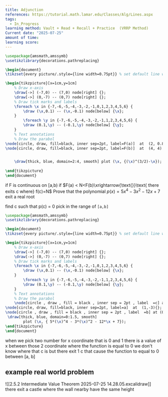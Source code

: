 ```yaml
---
title: Adjunction
references: https://tutorial.math.lamar.edu/Classes/Alg/Lines.aspx
tags:
  - In_Progress
learning method: Vault + Read + Recall + Practice  (VRRP Method)
Current date: "2025-07-25"
amount of time: 
learning score:
---
```



```tikz
\usepackage{amsmath,amssymb}
\usetikzlibrary{decorations.pathreplacing}

\begin{document}
\tikzset{every picture/.style={line width=0.75pt}} % set default line width

\begin{tikzpicture}[x=1cm,y=1cm]
    % Draw x-axis
    \draw[->] (-7,0) -- (7,0) node[right] {};
    \draw[->] (0,-7) -- (0,7) node[right] {};
    % Draw tick marks and labels
    \foreach \x in {-7,-6,-5,-4,-3,-2,-1,0,1,2,3,4,5,6} {
        \draw (\x,0.1) -- (\x,-0.1) node[below] {\x};
    }
        \foreach \y in {-7,-6,-5,-4,-3,-2,-1,1,2,3,4,5,6} {
        \draw (0.1,\y) -- (-0.1,\y) node[below] {\y};
    }
    % Text annotations  
    % Draw the parabol
\node[circle, draw, fill=black, inner sep=2pt, label=F(a)]  at  (2, 0.828) {};
\node[circle, draw, fill=black, inner sep=2pt, label=F(b)]  at  (4, 4) {};


    \draw[thick, blue, domain=2:4, smooth] plot (\x, {(\x)^(3/2)-\x});
 
\end{tikzpicture}
\end{document}


``` 
if  F is continuous on [a,b) 
if $F(a) < N<F(b)\xrightarrow{\text{}}\text{ there exits c where} f(c)=N$ 
Prove that the polynomial $p(x)=5x^4-3x^2-12x+7$ exit a real root 

find c such  that p(c) =  0 pick in the range of `[a,b]` 

```tikz
\usepackage{amsmath,amssymb}
\usetikzlibrary{decorations.pathreplacing}

\begin{document}
\tikzset{every picture/.style={line width=0.75pt}} % set default line width

\begin{tikzpicture}[x=1cm,y=1cm]
    % Draw x-axis
    \draw[->] (-7,0) -- (7,0) node[right] {};
    \draw[->] (0,-7) -- (0,7) node[right] {};
    % Draw tick marks and labels
    \foreach \x in {-7,-6,-5,-4,-3,-2,-1,0,1,2,3,4,5,6} {
        \draw (\x,0.1) -- (\x,-0.1) node[below] {\x};
    }
        \foreach \y in {-7,-6,-5,-4,-3,-2,-1,1,2,3,4,5,6} {
        \draw (0.1,\y) -- (-0.1,\y) node[below] {\y};
    }
    % Text annotations  
    % Draw the parabol 
    \node[circle , draw , fill = black , inner sep = 2pt , label  =c] at (0.548,0) {   } ; 
\node[circle, draw, fill=black, inner sep=2pt, label=a]  at  (1,-3){};
\node[circle , draw , fill = black , inner sep = 2pt , label  =b] at (0,7) {   } ;   
 \draw[thick, blue, domain=0:1.5, smooth] 
        plot (\x, { 5*(\x)^4 - 3*(\x)^2 - 12*\x + 7});
\end{tikzpicture}
\end{document}


``` 
when we pick two number for x coordinate that is 0 and 1 there is a value of x between those 2 coordinate where the function is equal to  0 
we don't know where that c is but there exit 1 c that cause the function to equal to 0 between [a, b]

## example real world problem 
![[2.5.2 Intermediate Value Theorem 2025-07-25 14.28.05.excalidraw]] 
there exit a castle where the wall nearby have the same height 
